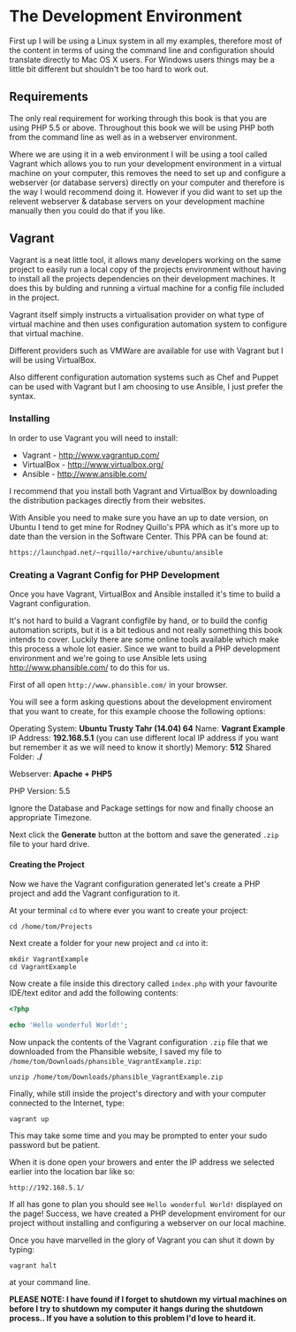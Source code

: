 The Development Environment
===========================

First up I will be using a Linux system in all my examples, therefore most of
the content in terms of using the command line and configuration should
translate directly to Mac OS X users. For Windows users things may be a little
bit different but shouldn't be too hard to work out.

Requirements
------------

The only real requirement for working through this book is that you are using
PHP 5.5 or above. Throughout this book we will be using PHP both from the
command line as well as in a webserver environment.

Where we are using it in a web environment I will be using a tool called
Vagrant which allows you to run your development environment in a virtual
machine on your computer, this removes the need to set up and configure a
webserver (or database servers) directly on your computer and therefore is the
way I would recommend doing it. However if you did want to set up the relevent
webserver & database servers on your development machine manually then you
could do that if you like.

Vagrant
-------

Vagrant is a neat little tool, it allows many developers working on the same
project to easily run a local copy of the projects environment without having
to install all the projects dependencies on their development machines. It does
this by bulding and running a virtual machine for a config file included in the
project.

Vagrant itself simply instructs a virtualisation provider on what type of
virtual machine and then uses configuration automation system to configure that
virtual machine.

Different providers such as VMWare are available for use with Vagrant but I
will be using VirtualBox.

Also different configuration automation systems such as Chef and Puppet can be
used with Vagrant but I am choosing to use Ansible, I just prefer the syntax.

### Installing

In order to use Vagrant you will need to install:

* Vagrant - http://www.vagrantup.com/
* VirtualBox - http://www.virtualbox.org/
* Ansible - http://www.ansible.com/

I recommend that you install both Vagrant and VirtualBox by downloading the
distribution packages directly from their websites.

With Ansible you need to make sure you have an up to date version, on Ubuntu I
tend to get mine for Rodney Quillo's PPA which as it's more up to date than the
version in the Software Center. This PPA can be found at:

`https://launchpad.net/~rquillo/+archive/ubuntu/ansible`

### Creating a Vagrant Config for PHP Development

Once you have Vagrant, VirtualBox and Ansible installed it's time to build a
Vagrant configuration.

It's not hard to build a Vagrant configfile by hand, or to build the config
automation scripts, but it is a bit tedious and not really something this
book intends to cover. Luckily there are some online tools available which make
this process a whole lot easier. Since we want to build a PHP development
environment and we're going to use Ansible lets using http://www.phansible.com/
to do this for us.

First of all open `http://www.phansible.com/` in your browser.

You will see a form asking questions about the development enviroment that you
want to create, for this example choose the following options:

Operating System: **Ubuntu Trusty Tahr (14.04) 64**
Name: **Vagrant Example**
IP Address: **192.168.5.1** (you can use different local IP address if you want but remember it as we will need to know it shortly)
Memory: **512**
Shared Folder: **./**

Webserver: **Apache + PHP5**

PHP Version: 5.5

Ignore the Database and Package settings for now and finally choose an
appropriate Timezone.

Next click the **Generate** button at the bottom and save the generated `.zip`
file to your hard drive.

#### Creating the Project

Now we have the Vagrant configuration generated let's create a PHP project and
add the Vagrant configuration to it.

At your terminal `cd` to where ever you want to create your project:

`cd /home/tom/Projects`

Next create a folder for your new project and `cd` into it:

```
mkdir VagrantExample
cd VagrantExample
```

Now create a file inside this directory called `index.php` with your favourite
IDE/text editor and add the following contents:

```php
<?php

echo 'Hello wonderful World!';
```

Now unpack the contents of the Vagrant configuration `.zip` file that we
downloaded from the Phansible website, I saved my file to
`/home/tom/Downloads/phansible_VagrantExample.zip`:

`unzip /home/tom/Downloads/phansible_VagrantExample.zip`

Finally, while still inside the project's directory and with your computer
connected to the Internet, type:

`vagrant up`

This may take some time and you may be prompted to enter your sudo password but
be patient.

When it is done open your browers and enter the IP address we selected earlier into the location bar like so:

`http://192.168.5.1/`

If all has gone to plan you should see `Hello wonderful World!` displayed on
the page! Success, we have created a PHP development enviroment for our project
without installing and configuring a webserver on our local machine.

Once you have marvelled in the glory of Vagrant you can shut it down by typing:

`vagrant halt`

at your command line.

**PLEASE NOTE: I have found if I forget to shutdown my virtual machines on before
I try to shutdown my computer it hangs during the shutdown process.. If you have
a solution to this problem I'd love to heard it.**

